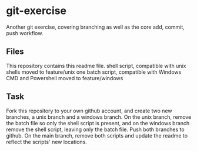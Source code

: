 # git-exercise
Another git exercise, covering branching as well as the core add, commit, push workflow.

## Files
This repository contains this readme file.
shell script, compatible with unix shells moved to feature/unix 
one batch script, compatible with Windows CMD and Powershell moved to feature/windows

## Task
Fork this repository to your own github account, and create two new branches, a unix branch and a windows branch. On the unix branch, remove the batch file so only the shell script is present, and on the windows branch remove the shell script, leaving only the batch file. Push both branches to github. On the main branch, remove both scripts and update the readme to reflect the scripts' new locations.
